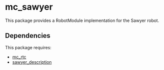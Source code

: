 mc_sawyer
=======

This package provides a RobotModule implementation for the Sawyer robot.

Dependencies
------------

This package requires:
- [mc_rtc](https://github.com/jrl-umi3218/mc_rtc)
- [sawyer_description](https://github.com/jrl-umi3218/sawyer_robot)
